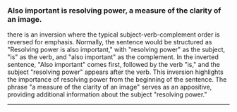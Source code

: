 ### Also important is resolving power, a measure of the clarity of an image.

 there is an inversion where the typical subject-verb-complement order is reversed for emphasis. Normally, the sentence would be structured as "Resolving power is also important," with "resolving power" as the subject, "is" as the verb, and "also important" as the complement. In the inverted sentence, "Also important" comes first, followed by the verb "is," and the subject "resolving power" appears after the verb. This inversion highlights the importance of resolving power from the beginning of the sentence. The phrase "a measure of the clarity of an image" serves as an appositive, providing additional information about the subject "resolving power."

___

